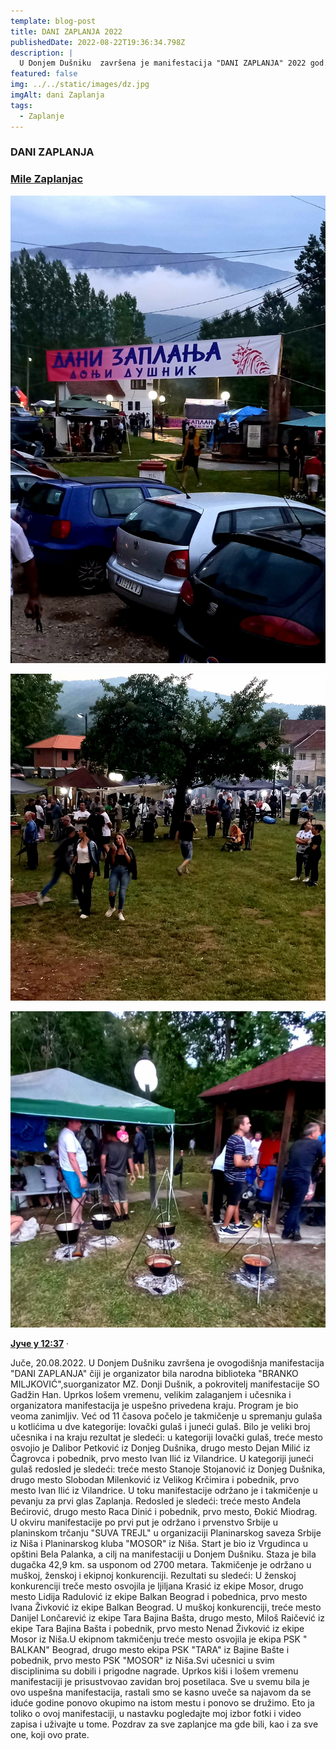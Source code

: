 ```yaml
---
template: blog-post
title: DANI ZAPLANJA 2022
publishedDate: 2022-08-22T19:36:34.798Z
description: |
  U Donjem Dušniku  završena je manifestacija "DANI ZAPLANJA" 2022 god.
featured: false
img: ../../static/images/dz.jpg
imgAlt: dani Zaplanja
tags:
  - Zaplanje
---
```

### DANI ZAPLANJA

### **[Mile Zaplanjac](https://www.facebook.com/groups/246453559759/user/100010287496671/?__cft__[0]=AZWcjDmhUr7M93UTM_LPWoiGg2EFHu3AfPQqXI-Mli8Eb13QmeDU6-_PGuY_LBnu6y0iUfMR44ig9-wjKVxZR7auzbz-hipDhwhorwiUCKIorZG7dXlmzOYoUdI1QqnyrmvmtQCta4hgEOqgAxMGmugmEltrX6HqK-gG5hnZRgKp0BNWYmSwlB9olNkQyo9eYLoWiPNR7RjdE-qAphEo_J_2&__tn__=-]C%2CP-y-R)** 

![Donji Dušnik](../../static/images/300858763_1724840497868850_8366239593143063910_n.jpg "Donji Dušnik - Dani Zaplanja")

![Donji Dušnik](../../static/images/300810928_1724838997869000_1366174412477684421_n.jpg "Donji Dušnik - Dani Zaplanja")

![Donji Dušnik](../../static/images/300570002_1724837951202438_2865616707960352517_n.jpg "Donji Dušnik - Dani Zaplanja")

**[Јуче у 12:37](https://www.facebook.com/permalink.php?story_fbid=pfbid02Fyf7nTZAWLJwte7E1AeaiGiQGSbG1WjAw2e1AX7Efv9CKLch6caUQrED2sPRjHwdl&id=100010287496671&__cft__[0]=AZWcjDmhUr7M93UTM_LPWoiGg2EFHu3AfPQqXI-Mli8Eb13QmeDU6-_PGuY_LBnu6y0iUfMR44ig9-wjKVxZR7auzbz-hipDhwhorwiUCKIorZG7dXlmzOYoUdI1QqnyrmvmtQCta4hgEOqgAxMGmugmEltrX6HqK-gG5hnZRgKp0BNWYmSwlB9olNkQyo9eYLoWiPNR7RjdE-qAphEo_J_2&__tn__=%2CO%2CP-y-R)** · 

Juče, 20.08.2022. U Donjem Dušniku završena je ovogodišnja manifestacija "DANI ZAPLANJA" čiji je organizator bila narodna biblioteka "BRANKO [](<>)MILJKOVIĆ",suorganizator MZ. Donji Dušnik, a pokrovitelj manifestacije SO Gadžin Han. Uprkos lošem vremenu, velikim zalaganjem i učesnika i organizatora manifestacija je uspešno privedena kraju. Program je bio veoma zanimljiv. Već od 11 časova počelo je takmičenje u spremanju gulaša u kotlićima u dve kategorije: lovački gulaš i juneći gulaš. Bilo je veliki broj učesnika i na kraju rezultat je sledeći: u kategoriji lovački gulaš, treće mesto osvojio je Dalibor Petković iz Donjeg Dušnika, drugo mesto Dejan Milić iz Čagrovca i pobednik, prvo mesto Ivan Ilić iz Vilandrice. U kategoriji juneći gulaš redosled je sledeći: treće mesto Stanoje Stojanović iz Donjeg Dušnika, drugo mesto Slobodan Milenković iz Velikog Krčimira i pobednik, prvo mesto Ivan Ilić iz Vilandrice. U toku manifestacije održano je i takmičenje u pevanju za prvi glas Zaplanja. Redosled je sledeći: treće mesto Anđela Bećirović, drugo mesto Raca Dinić i pobednik, prvo mesto, Đokić Miodrag. U okviru manifestacije po prvi put je održano i prvenstvo Srbije u planinskom trčanju "SUVA TREJL" u organizaciji Planinarskog saveza Srbije iz Niša i Planinarskog kluba "MOSOR" iz Niša. Start je bio iz Vrgudinca u opštini Bela Palanka, a cilj na manifestaciji u Donjem Dušniku. Staza je bila dugačka 42,9 km. sa usponom od 2700 metara. Takmičenje je održano u muškoj, ženskoj i ekipnoj konkurenciji. Rezultati su sledeći: U ženskoj konkurenciji treče mesto osvojila je ljiljana Krasić iz ekipe Mosor, drugo mesto Lidija Radulović iz ekipe Balkan Beograd i pobednica, prvo mesto lvana Živković iz ekipe Balkan Beograd. U muškoj konkurenciji, treće mesto Danijel Lončarević iz ekipe Tara Bajina Bašta, drugo mesto, Miloš Raičević iz ekipe Tara Bajina Bašta i pobednik, prvo mesto Nenad Živković iz ekipe Mosor iz Niša.U ekipnom takmičenju treće mesto osvojila je ekipa PSK " BALKAN" Beograd, drugo mesto ekipa PSK "TARA" iz Bajine Bašte i pobednik, prvo mesto PSK "MOSOR" iz Niša.Svi učesnici u svim disciplinima su dobili i prigodne nagrade. Uprkos kiši i lošem vremenu manifestaciji je prisustvovao zavidan broj posetilaca. Sve u svemu bila je ovo uspešna manifestacija, rastali smo se kasno uveče sa najavom da se iduće godine ponovo okupimo na istom mestu i ponovo se družimo. Eto ja toliko o ovoj manifestaciji, u nastavku pogledajte moj izbor fotki i video zapisa i uživajte u tome. Pozdrav za sve zaplanjce ma gde bili, kao i za sve one, koji ovo prate.